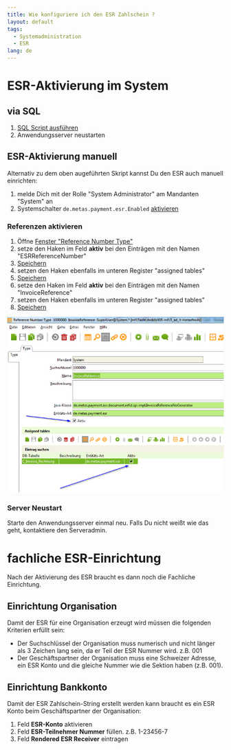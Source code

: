 ```yaml
---
title: Wie konfiguriere ich den ESR Zahlschein ?
layout: default
tags:
  - Systemadministration
  - ESR
lang: de
---
```


# ESR-Aktivierung im System

## via SQL

1. [SQL Script ausführen](https://github.com/metasfresh/metasfresh-dist-orgs/blob/master/misc/sql/configuration/5475402_cli_ESR_enable.sql)
1. Anwendungsserver neustarten

## ESR-Aktivierung manuell

Alternativ zu dem oben augeführten Skript kannst Du den ESR auch manuell einrichten:

1. melde Dich mit der Rolle "System Administrator" am Mandanten "System" an
1. Systemschalter `de.metas.payment.esr.Enabled` [aktivieren](Systemschalter)

### Referenzen aktivieren

1. Öffne [Fenster "Reference Number Type"](Wie_finde_und_öffne_ich_ein_Fenster)
1. setze den Haken im Feld **aktiv** bei den Einträgen mit den Namen "ESRReferenceNumber"
1. [Speichern](Wie_lege_ich_einen_neuen_datensatz_an)
1. setzen den Haken ebenfalls im unteren Register "assigned tables"
1. [Speichern](Wie_lege_ich_einen_neuen_datensatz_an)
1. setze den Haken im Feld **aktiv** bei den Einträgen mit den Namen "InvoiceReference"
1. setzen den Haken ebenfalls im unteren Register "assigned tables"
1. [Speichern](Wie_lege_ich_einen_neuen_datensatz_an)

![img](..\images\de_reference_number_type.png)

### Server Neustart
Starte den Anwendungsserver einmal neu. Falls Du nicht weißt wie das geht, kontaktiere den Serveradmin.

# fachliche ESR-Einrichtung

Nach der Aktivierung des ESR braucht es dann noch die Fachliche Einrichtung.

## Einrichtung Organisation

Damit der ESR für eine Organisation erzeugt wird müssen die folgenden Kriterien erfüllt sein:
- Der Suchschlüssel der Organisation muss numerisch und nicht länger als 3 Zeichen lang sein, da er Teil der ESR Nummer wird. z.B. 001
- Der Geschäftspartner der Organisation muss eine Schweizer Adresse,  ein ESR Konto und die gleiche Nummer wie die Sektion haben (z.B. 001).


## Einrichtung Bankkonto

Damit der ESR Zahlschein-String erstellt werden kann braucht es ein ESR Konto beim Geschäftspartner der Organisation:

1. Feld **ESR-Konto** aktivieren
1. Feld **ESR-Teilnehmer Nummer** füllen. z.B. 1-23456-7
1. Feld **Rendered ESR Receiver** eintragen
